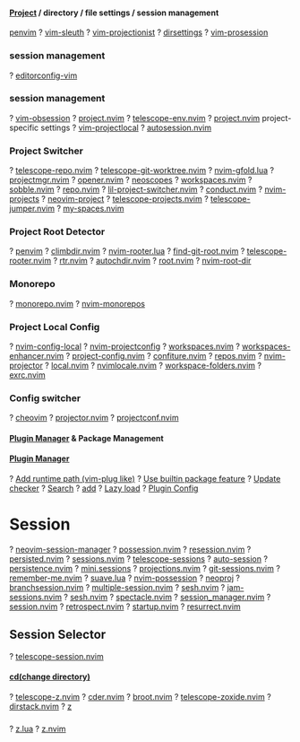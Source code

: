 #### [Project](https://yutkat.github.io/my-neovim-pluginlist/#project) / directory / file settings / session management
   [penvim](https://github.com/Abstract-IDE/penvim)
? [vim-sleuth](https://github.com/tpope/vim-sleuth)
? [vim-projectionist](https://github.com/tpope/vim-projectionist)
? [dirsettings](https://github.com/chazy/dirsettings)
? [vim-prosession](https://github.com/dhruvasagar/vim-prosession)
### session management
? [editorconfig-vim](https://github.com/editorconfig/editorconfig-vim)
### session management
? [vim-obsession](https://github.com/tpope/vim-obsession)
? [project.nvim](https://github.com/jay-babu/project.nvim)
? [telescope-env.nvim](https://github.com/LinArcX/telescope-env.nvim)
? [project.nvim](https://github.com/Zeioth/project.nvim) project-specific settings
? [vim-projectlocal](https://github.com/krisajenkins/vim-projectlocal)
? [autosession.nvim](https://github.com/pysan3/autosession.nvim) 
### Project Switcher
? [telescope-repo.nvim](https://cj.rs/telescope-repo-nvim/)
? [telescope-git-worktree.nvim](https://github.com/helmecke/telescope-git-worktree.nvim)
? [nvim-gfold.lua](https://github.com/AckslD/nvim-gfold.lua)
? [projectmgr.nvim](https://github.com/charludo/projectmgr.nvim)
? [opener.nvim](https://github.com/willthbill/opener.nvim)
? [neoscopes](https://github.com/smartpde/neoscopes)
? [workspaces.nvim](https://github.com/daricoder/workspaces.nvim)
? [sobble.nvim](https://github.com/Nanoteck137/sobble.nvim)
? [repo.nvim](https://github.com/mohitsinghs/repo.nvim)
? [lil-project-switcher.nvim](https://github.com/mtmeyer/lil-project-switcher.nvim)
? [conduct.nvim](https://github.com/aaditeynair/conduct.nvim)
? [nvim-projects](https://github.com/Hubro/nvim-projects)
? [neovim-project](https://github.com/coffebar/neovim-project)
? [telescope-projects.nvim](https://github.com/pbnj/telescope-projects.nvim)
? [telescope-jumper.nvim](https://github.com/mskelton/telescope-jumper.nvim)
? [my-spaces.nvim](https://github.com/yonchando/my-spaces.nvim)
### Project Root Detector
? [penvim](https://github.com/shaeinst/penvim)
? [climbdir.nvim](https://github.com/kyoh86/climbdir.nvim)
? [nvim-rooter.lua](https://github.com/notjedi/nvim-rooter.lua)
? [find-git-root.nvim](https://github.com/yyk/find-git-root.nvim)
? [telescope-rooter.nvim](https://github.com/desdic/telescope-rooter.nvim)
? [rtr.nvim](https://github.com/delphinus/rtr.nvim)
? [autochdir.nvim](https://github.com/albenisolmos/autochdir.nvim)
? [root.nvim](https://github.com/gmartsenkov/root.nvim)
? [nvim-root-dir](https://github.com/kilisio/nvim-root-dir)
### Monorepo
? [monorepo.nvim](https://github.com/imNel/monorepo.nvim)
? [nvim-monorepos](https://github.com/sajjathossain/nvim-monorepos)
### Project Local Config
? [nvim-config-local](https://github.com/klen/nvim-config-local)
? [nvim-projectconfig](https://github.com/windwp/nvim-projectconfig)
? [workspaces.nvim](https://github.com/natecraddock/workspaces.nvim)
? [workspaces-enhancer.nvim](https://github.com/fengwk/workspaces-enhancer.nvim)
? [project-config.nvim](https://github.com/martini97/project-config.nvim)
? [confiture.nvim](https://github.com/romainchapou/confiture.nvim)
? [repos.nvim](https://github.com/TymekDev/repos.nvim)
? [nvim-projector](https://github.com/kndndrj/nvim-projector)
? [local.nvim](https://github.com/guigui64/local.nvim)
? [nvimlocale.nvim](https://github.com/DrKGD/nvimlocale.nvim)
? [workspace-folders.nvim](https://github.com/mhanberg/workspace-folders.nvim)
? [exrc.nvim](https://github.com/jedrzejboczar/exrc.nvim)
### Config switcher
? [cheovim](https://github.com/NTBBloodbath/cheovim)
? [projector.nvim](https://github.com/smolovk/projector.nvim)
? [projectconf.nvim](https://github.com/saccarosium/projectconf.nvim)
#### [Plugin Manager](https://yutkat.github.io/my-neovim-pluginlist/#plugin-manager) & Package Management
#### [Plugin Manager](https://yutkat.github.io/my-neovim-pluginlist/plugin-manager.html#plugin-manager)
? [Add runtime path (vim-plug like)](https://yutkat.github.io/my-neovim-pluginlist/plugin-manager.html#add-runtime-path-vim-plug-like)
? [Use builtin package feature](https://yutkat.github.io/my-neovim-pluginlist/plugin-manager.html#use-builtin-package-feature)
? [Update checker](https://yutkat.github.io/my-neovim-pluginlist/plugin-manager.html#update-checker)
? [Search](https://yutkat.github.io/my-neovim-pluginlist/plugin-manager.html#search)
? [add](https://yutkat.github.io/my-neovim-pluginlist/plugin-manager.html#add)
? [Lazy load](https://yutkat.github.io/my-neovim-pluginlist/plugin-manager.html#lazy-load)
? [Plugin Config](https://yutkat.github.io/my-neovim-pluginlist/plugin-manager.html#plugin-config)
# Session
? [neovim-session-manager](https://github.com/Shatur/neovim-session-manager)
? [possession.nvim](https://github.com/jedrzejboczar/possession.nvim)
? [resession.nvim](https://github.com/stevearc/resession.nvim)
? [persisted.nvim](https://github.com/olimorris/persisted.nvim)
? [sessions.nvim](https://github.com/natecraddock/sessions.nvim)
? [telescope-sessions](https://github.com/LukasPietzschmann/telescope-sessions)
? [auto-session](https://github.com/rmagatti/auto-session)
? [persistence.nvim](https://github.com/folke/persistence.nvim)
? [mini.sessions](https://github.com/echasnovski/mini.sessions)
? [projections.nvim](https://github.com/GnikDroy/projections.nvim)
? [git-sessions.nvim](https://github.com/TimotheeSai/git-sessions.nvim)
? [remember-me.nvim](https://github.com/EricDriussi/remember-me.nvim)
? [suave.lua](https://github.com/nyngwang/suave.lua)
? [nvim-possession](https://github.com/gennaro-tedesco/nvim-possession)
? [neoproj](https://github.com/pluffie/neoproj)
? [branchsession.nvim](https://github.com/lukamanitta/branchsession.nvim)
? [multiple-session.nvim](https://github.com/niuiic/multiple-session.nvim)
? [sesh.nvim](https://github.com/Trouble-Truffle/sesh.nvim)
? [jam-sessions.nvim](https://github.com/liouk/jam-sessions.nvim)
? [sesh.nvim](https://github.com/NiamhFerns/sesh.nvim)
? [spectacle.nvim](https://github.com/RutaTang/spectacle.nvim)
? [session_manager.nvim](https://github.com/Sammyalhashe/session_manager.nvim)
? [session.nvim](https://github.com/AbaoFromCUG/session.nvim)
? [retrospect.nvim](https://github.com/mrquantumcodes/retrospect.nvim)
? [startup.nvim](https://github.com/keaising/startup.nvim)
? [resurrect.nvim](https://github.com/Febri-i/resurrect.nvim)
## Session Selector
? [telescope-session.nvim](https://github.com/HUAHUAI23/telescope-session.nvim)

#### [cd(change directory)](https://yutkat.github.io/my-neovim-pluginlist/#cdchange-directory)
? [telescope-z.nvim](https://github.com/nvim-telescope/telescope-z.nvim)
? [cder.nvim](https://github.com/Zane-/cder.nvim)
? [broot.nvim](https://github.com/9999years/broot.nvim)
? [telescope-zoxide.nvim](https://github.com/lexay/telescope-zoxide.nvim)
? [dirstack.nvim](https://github.com/phanen/dirstack.nvim)
? [z](https://yutkat.github.io/my-neovim-pluginlist/#z)
### 
? [z.lua](https://github.com/skywind3000/z.lua)
? [z.nvim](https://github.com/tenfyzhong/z.nvim)
 

